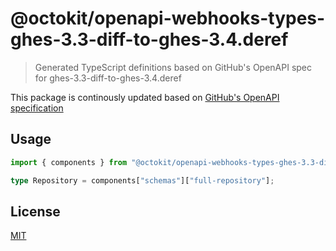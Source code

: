 # @octokit/openapi-webhooks-types-ghes-3.3-diff-to-ghes-3.4.deref

> Generated TypeScript definitions based on GitHub's OpenAPI spec for ghes-3.3-diff-to-ghes-3.4.deref

This package is continously updated based on [GitHub's OpenAPI specification](https://github.com/github/rest-api-description/)

## Usage

```ts
import { components } from "@octokit/openapi-webhooks-types-ghes-3.3-diff-to-ghes-3.4.deref";

type Repository = components["schemas"]["full-repository"];
```

## License

[MIT](LICENSE)
